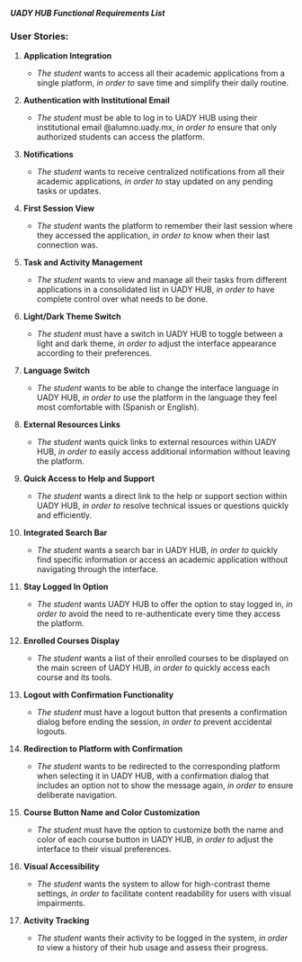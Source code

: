 _**UADY HUB Functional Requirements List**_

### User Stories:

1.  **Application Integration**
    
    -   _The student_ wants to access all their academic applications from a single platform, _in order to_ save time and simplify their daily routine.
    
2.  **Authentication with Institutional Email**
    
    -   _The student_ must be able to log in to UADY HUB using their institutional email @alumno.uady.mx, _in order to_ ensure that only authorized students can access the platform.
    
3.  **Notifications**
    
    -   _The student_ wants to receive centralized notifications from all their academic applications, _in order to_ stay updated on any pending tasks or updates.
    
4.  **First Session View**
    
    -   _The student_ wants the platform to remember their last session where they accessed the application, _in order to_ know when their last connection was.
    
5.  **Task and Activity Management**
    
    -   _The student_ wants to view and manage all their tasks from different applications in a consolidated list in UADY HUB, _in order to_ have complete control over what needs to be done.
   
6.  **Light/Dark Theme Switch**
    
    -   _The student_ must have a switch in UADY HUB to toggle between a light and dark theme, _in order to_ adjust the interface appearance according to their preferences.
   
7.  **Language Switch**
    
    -   _The student_ wants to be able to change the interface language in UADY HUB, _in order to_ use the platform in the language they feel most comfortable with (Spanish or English).
    
8.  **External Resources Links**
    
    -   _The student_ wants quick links to external resources within UADY HUB, _in order to_ easily access additional information without leaving the platform.
    
9.  **Quick Access to Help and Support**
    
    -   _The student_ wants a direct link to the help or support section within UADY HUB, _in order to_ resolve technical issues or questions quickly and efficiently.
    
10.  **Integrated Search Bar**
    
     -   _The student_ wants a search bar in UADY HUB, _in order to_ quickly find specific information or access an academic application without navigating through the interface.
     
11.  **Stay Logged In Option**
    
     -   _The student_ wants UADY HUB to offer the option to stay logged in, _in order to_ avoid the need to re-authenticate every time they access the platform.
    
12.  **Enrolled Courses Display**
    
     -  _The student_ wants a list of their enrolled courses to be displayed on the main screen of UADY HUB, _in order to_ quickly access each course and its tools.
     
13.  **Logout with Confirmation Functionality**
    
     -   _The student_ must have a logout button that presents a confirmation dialog before ending the session, _in order to_ prevent accidental logouts.
     
14.  **Redirection to Platform with Confirmation**
    
     -   _The student_ wants to be redirected to the corresponding platform when selecting it in UADY HUB, with a confirmation dialog that includes an option not to show the message again, _in order to_ ensure deliberate navigation.
     
15.  **Course Button Name and Color Customization**
    
     -   _The student_ must have the option to customize both the name and color of each course button in UADY HUB, _in order to_ adjust the interface to their visual preferences.
     
16.  **Visual Accessibility**
    
     -   _The student_ wants the system to allow for high-contrast theme settings, _in order to_ facilitate content readability for users with visual impairments.
     
17.  **Activity Tracking**
    
     -   _The student_ wants their activity to be logged in the system, _in order to_ view a history of their hub usage and assess their progress.

